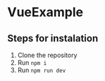 # VueExample

## Steps for instalation 

1. Clone the repository
2. Run `npm i`
3. Run `npm run dev`